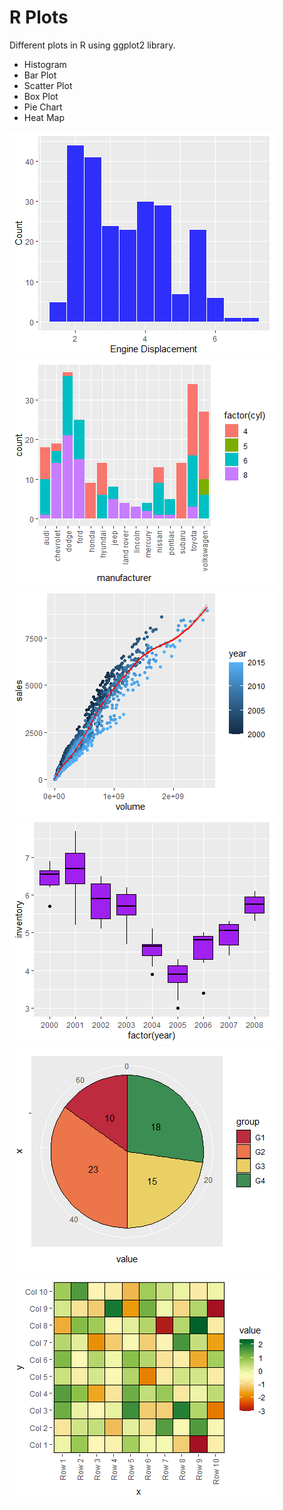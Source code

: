 # R Plots
Different plots in R using ggplot2 library.
* Histogram
* Bar Plot
* Scatter Plot
* Box Plot
* Pie Chart
* Heat Map

![alt text](images/histogram.png?raw=true)
![alt text](images/bar_plot.png?raw=true)
![alt text](images/scatter_plot.png?raw=true)
![alt text](images/box_plot.png?raw=true)
![alt text](images/pie_chart.png?raw=true)
![alt text](images/heat_map.png?raw=true)